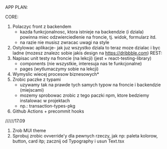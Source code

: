APP PLAN:

CORE:
1. Polaczyc front z backendem
    - kazda funkcjonalnosc, ktora istnieje na backendzie (i dziala) powinna miec odzwierciedlenie na froncie, 
    tj. widok, formularz itd.
    - na razie nie musisz zwracac uwagi na style
2. Ostylowac aplikacje- jak juz wszystko dziala to teraz moze dzialac i byc ladne (mozesz znalezc sobie jakis design na https://dribbble.com)
REST:
3. Napisac unit testy na froncie (na lekcji) (jest + react-testing-library)
    - components (nie wszystkie, interesuja nas te funkcjonalne)
    - pages (wytlumaczymy sobie na lekcji)
4. Wymyslic wiecej procesow biznesowych*
5. Zrobic paczke z typami
    - uzywamy tak na prawde tych samych typow na froncie i backendzie (miejscami)
    - mozemy sprobowac zrobic z tego paczki npm, ktore bedziemy instalowac w projektach
    - np.: transaction-types-pkg
6. Github Actions + precommit hooks




//////17.09
1. Zrob MUI theme
2. Sprobuj zrobic ovverride'y dla pewnych rzeczy, jak np: paleta kolorow, button, card itp; zacznij od Typography i usun Text.tsx
